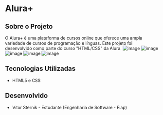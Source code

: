 # Alura+

## Sobre o Projeto

O Alura+ é uma plataforma de cursos online que oferece uma ampla variedade de cursos de programação e línguas. Este projeto foi desenvolvido como parte do curso "HTML/CSS" da Alura.
![image](https://github.com/Vitorfs2509/Alura-Plus/assets/126731093/67d52269-e46e-4013-b366-49b76aca182d)
![image](https://github.com/Vitorfs2509/Alura-Plus/assets/126731093/4d9daec9-6064-4e71-99d0-7921cdda1a35)
![image](https://github.com/Vitorfs2509/Alura-Plus/assets/126731093/2bd6e316-b218-4def-a81f-0e3e6ff1e8b8)
![image](https://github.com/Vitorfs2509/Alura-Plus/assets/126731093/83a12294-4f3c-40d0-afcd-af897aed1634)
![image](https://github.com/Vitorfs2509/Alura-Plus/assets/126731093/c3c48949-86b4-426d-8009-907b3d300a28)


## Tecnologias Utilizadas
- HTML5 e CSS

## Desenvolvido
- Vitor Sternik - Estudante (Engenharia de Software - Fiap)
